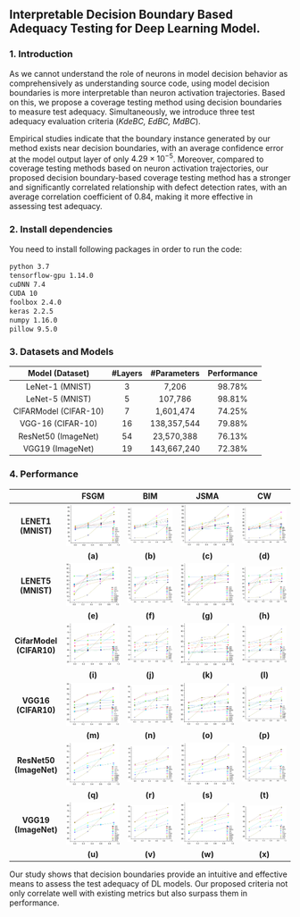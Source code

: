 ## Interpretable Decision Boundary Based Adequacy Testing for Deep Learning Model.

### 1. Introduction

As we cannot understand the role of neurons in model decision behavior as comprehensively as understanding source code, using model decision boundaries is more interpretable than neuron activation trajectories. Based on this, we propose a coverage testing method using decision boundaries to measure test adequacy. Simultaneously, we introduce three test adequacy evaluation criteria (*KdeBC, EdBC, MdBC*). 

Empirical studies indicate that the boundary instance generated by our method exists near decision boundaries, with an average confidence error at the model output layer of only $4.29 \times 10^{-5}$. Moreover, compared to coverage testing methods based on neuron activation trajectories, our proposed decision boundary-based coverage testing method has a stronger and significantly correlated relationship with defect detection rates, with an average correlation coefficient of 0.84, making it more effective in assessing test adequacy.

### 2. Install dependencies

You need to install following packages in order to run the code:

```
python 3.7
tensorflow-gpu 1.14.0
cuDNN 7.4
CUDA 10
foolbox 2.4.0
keras 2.2.5
numpy 1.16.0
pillow 9.5.0
```

### 3. Datasets and Models

|  **Model (Dataset)**  | **#Layers** | **#Parameters** | **Performance** |
| :-------------------: | :---------: | :-------------: | :-------------: |
|    LeNet-1 (MNIST)    |      3      |      7,206      |     98.78%      |
|    LeNet-5 (MNIST)    |      5      |     107,786     |     98.81%      |
| CIFARModel (CIFAR-10) |      7      |    1,601,474    |     74.25%      |
|   VGG-16 (CIFAR-10)   |     16      |   138,357,544   |     79.88%      |
|  ResNet50 (ImageNet)  |     54      |   23,570,388    |     76.13%      |
|   VGG19 (ImageNet)    |     19      |   143,667,240   |     72.38%      |

### 4. Performance

|                               |                           **FSGM**                           |                           **BIM**                            |                           **JSMA**                           |                            **CW**                            |
| :---------------------------: | :----------------------------------------------------------: | :----------------------------------------------------------: | :----------------------------------------------------------: | :----------------------------------------------------------: |
|    **LENET1**  **(MNIST)**    | ![4-2-1-LeNet1-FSGM](https://github.com/Alan-predator/BoundaryAdequacy/blob/main/Performance/4-2-1-LeNet1-FSGM.png) | ![4-2-2-LeNet1-BIM](https://github.com/Alan-predator/BoundaryAdequacy/blob/main/Performance/4-2-2-LeNet1-BIM.png) | ![4-2-3-LeNet1-JSMA](https://github.com/Alan-predator/BoundaryAdequacy/blob/main/Performance/4-2-3-LeNet1-JSMA.png) | ![4-2-4-LeNet1-CW](https://github.com/Alan-predator/BoundaryAdequacy/blob/main/Performance/4-2-4-LeNet1-CW.png) |
|                               |                           **(a)**                            |                           **(b)**                            |                           **(c)**                            |                           **(d)**                            |
|    **LENET5**  **(MNIST)**    | ![4-2-5-LeNet5-FSGM](https://github.com/Alan-predator/BoundaryAdequacy/blob/main/Performance/4-2-5-LeNet5-FSGM.png) | ![4-2-6-LeNet5-BIM](https://github.com/Alan-predator/BoundaryAdequacy/blob/main/Performance/4-2-6-LeNet5-BIM.png) | ![4-2-7-LeNet5-JSMA](https://github.com/Alan-predator/BoundaryAdequacy/blob/main/Performance/4-2-7-LeNet5-JSMA.png) | ![4-2-8-LeNet5-CW](https://github.com/Alan-predator/BoundaryAdequacy/blob/main/Performance/4-2-8-LeNet5-CW.png) |
|                               |                           **(e)**                            |                           **(f)**                            |                           **(g)**                            |                           **(h)**                            |
| **CifarModel**  **(CIFAR10)** | ![4-2-9-CifarModel-FGSM](https://github.com/Alan-predator/BoundaryAdequacy/blob/main/Performance/4-2-9-CifarModel-FGSM.png) | ![4-2-10-CifarModel-BIM](https://github.com/Alan-predator/BoundaryAdequacy/blob/main/Performance/4-2-10-CifarModel-BIM.png) | ![4-2-11-CifarModel-JSMA](https://github.com/Alan-predator/BoundaryAdequacy/blob/main/Performance/4-2-11-CifarModel-JSMA.png) | ![4-2-12-CifarModel-CW](https://github.com/Alan-predator/BoundaryAdequacy/blob/main/Performance/4-2-12-CifarModel-CW.png) |
|                               |                           **(i)**                            |                           **(j)**                            |                           **(k)**                            |                           **(l)**                            |
|   **VGG16**  **(CIFAR10)**    | ![4-2-13-VGG16-FSGM](https://github.com/Alan-predator/BoundaryAdequacy/blob/main/Performance/4-2-13-VGG16-FSGM.png) | ![4-2-14-VGG16-BIM](https://github.com/Alan-predator/BoundaryAdequacy/blob/main/Performance/4-2-14-VGG16-BIM.png) | ![4-2-15-VGG16-JSMA](https://github.com/Alan-predator/BoundaryAdequacy/blob/main/Performance/4-2-15-VGG16-JSMA.png) | ![4-2-16-VGG16-CW](https://github.com/Alan-predator/BoundaryAdequacy/blob/main/Performance/4-2-16-VGG16-CW.png) |
|                               |                           **(m)**                            |                           **(n)**                            |                           **(o)**                            |                           **(p)**                            |
| **ResNet50**  **(ImageNet)**  | ![4-2-17-ResNet50-FSGM](https://github.com/Alan-predator/BoundaryAdequacy/blob/main/Performance/4-2-17-ResNet50-FSGM.png) | ![4-2-18-ResNet50-BIM](https://github.com/Alan-predator/BoundaryAdequacy/blob/main/Performance/4-2-19-ResNet50-JSMA.png) | ![4-2-19-ResNet50-JSMA](https://github.com/Alan-predator/BoundaryAdequacy/blob/main/Performance/4-2-19-ResNet50-JSMA.png) | ![4-2-20-ResNet50-CW](https://github.com/Alan-predator/BoundaryAdequacy/blob/main/Performance/4-2-20-ResNet50-CW.png) |
|                               |                           **(q)**                            |                           **(r)**                            |                           **(s)**                            |                           **(t)**                            |
|   **VGG19**  **(ImageNet)**   | ![4-2-21-VGG19-FSGM](https://github.com/Alan-predator/BoundaryAdequacy/blob/main/Performance/4-2-21-VGG19-FSGM.png) | ![4-2-22-VGG19-BIM](https://github.com/Alan-predator/BoundaryAdequacy/blob/main/Performance/4-2-22-VGG19-BIM.png) | ![4-2-23-VGG19-JSMA](https://github.com/Alan-predator/BoundaryAdequacy/blob/main/Performance/4-2-23-VGG19-JSMA.png) | ![4-2-24-VGG19-CW](https://github.com/Alan-predator/BoundaryAdequacy/blob/main/Performance/4-2-24-VGG19-CW.png) |
|                               |                           **(u)**                            |                           **(v)**                            |                           **(w)**                            |                           **(x)**                            |

Our study shows that decision boundaries provide an intuitive and effective means to assess the test adequacy of DL models. Our proposed criteria not only correlate well with existing metrics but also surpass them in performance.
